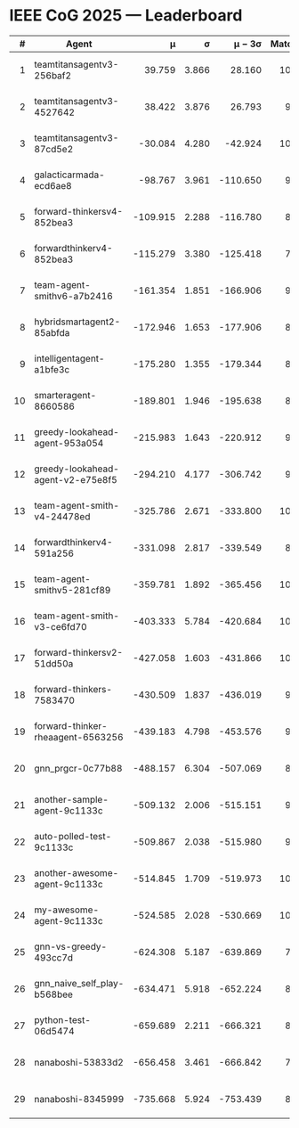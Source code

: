# IEEE CoG 2025 — Leaderboard

| # | Agent | μ | σ | μ − 3σ | Matches | Updated |
|---:|---|---:|---:|---:|---:|---|
| 1 | teamtitansagentv3-256baf2 | 39.759 | 3.866 | 28.160 | 10100 | 2025-08-20 22:02 |
| 2 | teamtitansagentv3-4527642 | 38.422 | 3.876 | 26.793 | 9474 | 2025-08-20 22:02 |
| 3 | teamtitansagentv3-87cd5e2 | -30.084 | 4.280 | -42.924 | 10466 | 2025-08-20 22:02 |
| 4 | galacticarmada-ecd6ae8 | -98.767 | 3.961 | -110.650 | 9880 | 2025-08-20 22:02 |
| 5 | forward-thinkersv4-852bea3 | -109.915 | 2.288 | -116.780 | 8037 | 2025-08-20 22:02 |
| 6 | forwardthinkerv4-852bea3 | -115.279 | 3.380 | -125.418 | 7856 | 2025-08-20 22:02 |
| 7 | team-agent-smithv6-a7b2416 | -161.354 | 1.851 | -166.906 | 9460 | 2025-08-20 22:02 |
| 8 | hybridsmartagent2-85abfda | -172.946 | 1.653 | -177.906 | 8947 | 2025-08-20 22:02 |
| 9 | intelligentagent-a1bfe3c | -175.280 | 1.355 | -179.344 | 8298 | 2025-08-20 22:02 |
| 10 | smarteragent-8660586 | -189.801 | 1.946 | -195.638 | 8655 | 2025-08-20 22:02 |
| 11 | greedy-lookahead-agent-953a054 | -215.983 | 1.643 | -220.912 | 9610 | 2025-08-20 22:02 |
| 12 | greedy-lookahead-agent-v2-e75e8f5 | -294.210 | 4.177 | -306.742 | 9830 | 2025-08-20 22:02 |
| 13 | team-agent-smith-v4-24478ed | -325.786 | 2.671 | -333.800 | 10342 | 2025-08-20 22:02 |
| 14 | forwardthinkerv4-591a256 | -331.098 | 2.817 | -339.549 | 8289 | 2025-08-20 22:02 |
| 15 | team-agent-smithv5-281cf89 | -359.781 | 1.892 | -365.456 | 10340 | 2025-08-20 22:02 |
| 16 | team-agent-smith-v3-ce6fd70 | -403.333 | 5.784 | -420.684 | 10782 | 2025-08-20 22:02 |
| 17 | forward-thinkersv2-51dd50a | -427.058 | 1.603 | -431.866 | 10026 | 2025-08-20 22:02 |
| 18 | forward-thinkers-7583470 | -430.509 | 1.837 | -436.019 | 9220 | 2025-08-20 22:02 |
| 19 | forward-thinker-rheaagent-6563256 | -439.183 | 4.798 | -453.576 | 9226 | 2025-08-20 22:02 |
| 20 | gnn_prgcr-0c77b88 | -488.157 | 6.304 | -507.069 | 8850 | 2025-08-20 22:02 |
| 21 | another-sample-agent-9c1133c | -509.132 | 2.006 | -515.151 | 9840 | 2025-08-20 22:02 |
| 22 | auto-polled-test-9c1133c | -509.867 | 2.038 | -515.980 | 9340 | 2025-08-20 22:02 |
| 23 | another-awesome-agent-9c1133c | -514.845 | 1.709 | -519.973 | 10540 | 2025-08-20 22:02 |
| 24 | my-awesome-agent-9c1133c | -524.585 | 2.028 | -530.669 | 10120 | 2025-08-20 22:02 |
| 25 | gnn-vs-greedy-493cc7d | -624.308 | 5.187 | -639.869 | 7840 | 2025-08-20 22:02 |
| 26 | gnn_naive_self_play-b568bee | -634.471 | 5.918 | -652.224 | 8280 | 2025-08-20 22:02 |
| 27 | python-test-06d5474 | -659.689 | 2.211 | -666.321 | 8110 | 2025-08-20 22:02 |
| 28 | nanaboshi-53833d2 | -656.458 | 3.461 | -666.842 | 7750 | 2025-08-20 22:02 |
| 29 | nanaboshi-8345999 | -735.668 | 5.924 | -753.439 | 8390 | 2025-08-20 22:02 |

